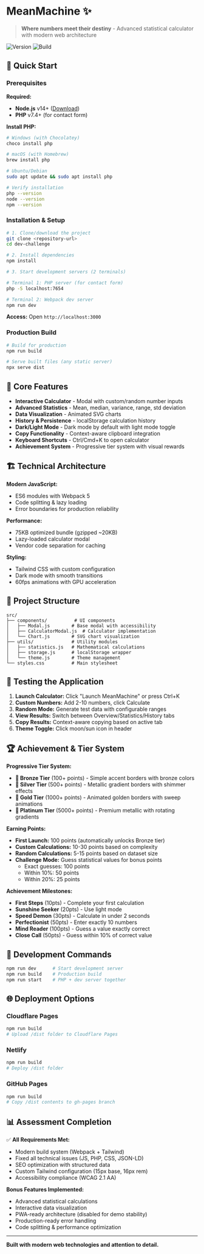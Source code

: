 # MeanMachine ✨

> **Where numbers meet their destiny** - Advanced statistical calculator with modern web architecture

![Version](https://img.shields.io/badge/version-1.2.8-blue.svg) ![Build](https://img.shields.io/badge/build-passing-brightgreen.svg)

## 🚀 Quick Start

### Prerequisites

**Required:**

- **Node.js** v14+ ([Download](https://nodejs.org))
- **PHP** v7.4+ (for contact form)

**Install PHP:**

```bash
# Windows (with Chocolatey)
choco install php

# macOS (with Homebrew)
brew install php

# Ubuntu/Debian
sudo apt update && sudo apt install php

# Verify installation
php --version
node --version
npm --version
```

### Installation & Setup

```bash
# 1. Clone/download the project
git clone <repository-url>
cd dev-challenge

# 2. Install dependencies
npm install

# 3. Start development servers (2 terminals)

# Terminal 1: PHP server (for contact form)
php -S localhost:7654

# Terminal 2: Webpack dev server
npm run dev
```

**Access:** Open `http://localhost:3000`

### Production Build

```bash
# Build for production
npm run build

# Serve built files (any static server)
npx serve dist
```

## 🎯 Core Features

- **Interactive Calculator** - Modal with custom/random number inputs
- **Advanced Statistics** - Mean, median, variance, range, std deviation
- **Data Visualization** - Animated SVG charts
- **History & Persistence** - localStorage calculation history
- **Dark/Light Mode** - Dark mode by default with light mode toggle
- **Copy Functionality** - Context-aware clipboard integration
- **Keyboard Shortcuts** - Ctrl/Cmd+K to open calculator
- **Achievement System** - Progressive tier system with visual rewards

## 🏗️ Technical Architecture

**Modern JavaScript:**

- ES6 modules with Webpack 5
- Code splitting & lazy loading
- Error boundaries for production reliability

**Performance:**

- 75KB optimized bundle (gzipped ~20KB)
- Lazy-loaded calculator modal
- Vendor code separation for caching

**Styling:**

- Tailwind CSS with custom configuration
- Dark mode with smooth transitions
- 60fps animations with GPU acceleration

## 📁 Project Structure

```
src/
├── components/          # UI components
│   ├── Modal.js        # Base modal with accessibility
│   ├── CalculatorModal.js  # Calculator implementation
│   └── Chart.js        # SVG chart visualization
├── utils/              # Utility modules
│   ├── statistics.js   # Mathematical calculations
│   ├── storage.js      # localStorage wrapper
│   └── theme.js        # Theme management
└── styles.css          # Main stylesheet
```

## 🧪 Testing the Application

1. **Launch Calculator:** Click "Launch MeanMachine" or press Ctrl+K
2. **Custom Numbers:** Add 2-10 numbers, click Calculate
3. **Random Mode:** Generate test data with configurable ranges
4. **View Results:** Switch between Overview/Statistics/History tabs
5. **Copy Results:** Context-aware copying based on active tab
6. **Theme Toggle:** Click moon/sun icon in header

## 🏆 Achievement & Tier System

**Progressive Tier System:**

- **🥉 Bronze Tier** (100+ points) - Simple accent borders with bronze colors
- **🥈 Silver Tier** (500+ points) - Metallic gradient borders with shimmer effects
- **🥇 Gold Tier** (1000+ points) - Animated golden borders with sweep animations
- **💎 Platinum Tier** (5000+ points) - Premium metallic with rotating gradients

**Earning Points:**

- **First Launch:** 100 points (automatically unlocks Bronze tier)
- **Custom Calculations:** 10-30 points based on complexity
- **Random Calculations:** 5-15 points based on dataset size
- **Challenge Mode:** Guess statistical values for bonus points
  - Exact guesses: 100 points
  - Within 10%: 50 points
  - Within 20%: 25 points

**Achievement Milestones:**

- **First Steps** (10pts) - Complete your first calculation
- **Sunshine Seeker** (20pts) - Use light mode
- **Speed Demon** (30pts) - Calculate in under 2 seconds
- **Perfectionist** (50pts) - Enter exactly 10 numbers
- **Mind Reader** (100pts) - Guess a value exactly correct
- **Close Call** (50pts) - Guess within 10% of correct value

## 🔧 Development Commands

```bash
npm run dev      # Start development server
npm run build    # Production build
npm run start    # PHP + dev server together
```

## 🌐 Deployment Options

### Cloudflare Pages

```bash
npm run build
# Upload /dist folder to Cloudflare Pages
```

### Netlify

```bash
npm run build
# Deploy /dist folder
```

### GitHub Pages

```bash
npm run build
# Copy /dist contents to gh-pages branch
```

## 📊 Assessment Completion

✅ **All Requirements Met:**

- Modern build system (Webpack + Tailwind)
- Fixed all technical issues (JS, PHP, CSS, JSON-LD)
- SEO optimization with structured data
- Custom Tailwind configuration (15px base, 16px rem)
- Accessibility compliance (WCAG 2.1 AA)

**Bonus Features Implemented:**

- Advanced statistical calculations
- Interactive data visualization
- PWA-ready architecture (disabled for demo stability)
- Production-ready error handling
- Code splitting & performance optimization

---

**Built with modern web technologies and attention to detail.**
